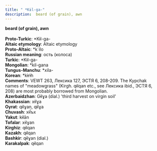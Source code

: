 ```yaml
---
title: " *Kɨl-ga-"
description:  beard (of grain), awn
---
```

<p data-pagefind-weight="0.5">
<strong> beard (of grain), awn</strong><br><br>
<strong>Proto-Turkic</strong>:  *Kɨl-ga-<br>
<strong>Altaic etymology</strong>:  Altaic etymology<br>
<strong> Proto-Altaic</strong>:  *k`ílo<br>
<strong>Russian meaning</strong>:  ость (колоса)<br>
<strong>Turkic</strong>:  *Kɨl-ga-<br>
<strong>Mongolian</strong>:  *kil-gana<br>
<strong>Tungus-Manchu</strong>:  *xila-<br>
<strong>Korean</strong>:  *kɨ̀rɨ̀h<br>
<strong>Comments</strong>:  VEWT 263, Лексика 127, ЭСТЯ 6, 208-209. The Kypchak names of "meadowgrass" (Kirgh. qɨlqan etc., see Лексика ibid., ЭСТЯ 6, 208) are most probably borrowed from Mongolian.<br>
<strong>Azerbaidzhan</strong>:  Gɨlɣa (dial.) 'third harvest on virgin soil'<br>
<strong>Khakassian</strong>:  xɨlɣa<br>
<strong>Oyrat</strong>:  qɨlɣan, qɨlɣa<br>
<strong>Chuvash</strong>:  xɨĺъx<br>
<strong>Yakut</strong>:  kɨlān<br>
<strong>Tofalar</strong>:  xɨlɣan<br>
<strong>Kirghiz</strong>:  qɨlqan<br>
<strong>Kazakh</strong>:  qɨlqan<br>
<strong>Bashkir</strong>:  qɨlɣan (dial.)<br>
<strong>Karakalpak</strong>:  qɨlqan<br>

</p>
